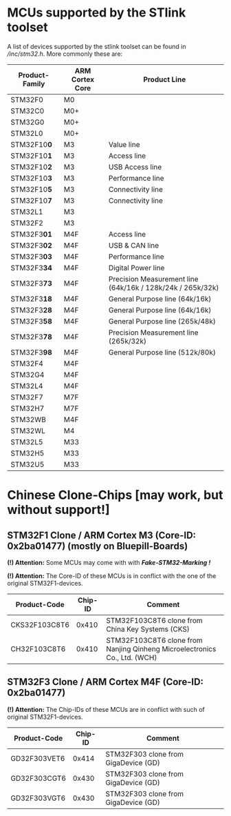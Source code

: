 # MCUs supported by the STlink toolset

A list of devices supported by the stlink toolset can be found in */inc/stm32.h*.
More commonly these are:

| Product-Family | ARM Cortex Core | Product Line                                               |
| -------------- | --------------- | ---------------------------------------------------------- |
| STM32F0        | M0              |                                                            |
| STM32C0        | M0+             |                                                            |
| STM32G0        | M0+             |                                                            |
| STM32L0        | M0+             |                                                            |
| STM32F10**0**  | M3              | Value line                                                 |
| STM32F10**1**  | M3              | Access line                                                |
| STM32F10**2**  | M3              | USB Access line                                            |
| STM32F10**3**  | M3              | Performance line                                           |
| STM32F10**5**  | M3              | Connectivity line                                          |
| STM32F10**7**  | M3              | Connectivity line                                          |
| STM32L1        | M3              |                                                            |
| STM32F2        | M3              |                                                            |
| STM32F3**01**  | M4F             | Access line                                                |
| STM32F3**02**  | M4F             | USB & CAN line                                             |
| STM32F3**03**  | M4F             | Performance line                                           |
| STM32F3**34**  | M4F             | Digital Power line                                         |
| STM32F3**73**  | M4F             | Precision Measurement line (64k/16k / 128k/24k / 265k/32k) |
| STM32F3**18**  | M4F             | General Purpose line (64k/16k)                             |
| STM32F3**28**  | M4F             | General Purpose line (64k/16k)                             |
| STM32F3**58**  | M4F             | General Purpose line (265k/48k)                            |
| STM32F3**78**  | M4F             | Precision Measurement line (265k/32k)                      |
| STM32F3**98**  | M4F             | General Purpose line (512k/80k)                            |
| STM32F4        | M4F             |                                                            |
| STM32G4        | M4F             |                                                            |
| STM32L4        | M4F             |                                                            |
| STM32F7        | M7F             |                                                            |
| STM32H7        | M7F             |                                                            |
| STM32WB        | M4F             |                                                            |
| STM32WL        | M4              |                                                            |
| STM32L5        | M33             |                                                            |
| STM32H5        | M33             |                                                            |
| STM32U5        | M33             |                                                            |


# Chinese Clone-Chips [may work, but without support!]

## STM32F1 Clone / ARM Cortex M3 (Core-ID: 0x2ba01477) (mostly on Bluepill-Boards)

**(!) Attention:** Some MCUs may come with with _**Fake-STM32-Marking !**_

**(!) Attention:** The Core-ID of these MCUs is in conflict with the one of the original STM32F1-devices.

| Product-Code  | Chip-ID | Comment                                                                   |
| ------------- | ------- | ------------------------------------------------------------------------- |
| CKS32F103C8T6 | 0x410   | STM32F103C8T6 clone from China Key Systems (CKS)                          |
| CH32F103C8T6  | 0x410   | STM32F103C8T6 clone from Nanjing Qinheng Microelectronics Co., Ltd. (WCH) |

## STM32F3 Clone / ARM Cortex M4F (Core-ID: 0x2ba01477)

**(!) Attention:** The Chip-IDs of these MCUs are in conflict with such of original STM32F1-devices.

| Product-Code | Chip-ID | Comment                              |
| ------------ | ------- | ------------------------------------ |
| GD32F303VET6 | 0x414   | STM32F303 clone from GigaDevice (GD) |
| GD32F303CGT6 | 0x430   | STM32F303 clone from GigaDevice (GD) |
| GD32F303VGT6 | 0x430   | STM32F303 clone from GigaDevice (GD) |
